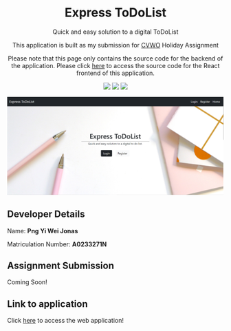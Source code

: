 <h1 align="center">Express ToDoList</h2>
<p align="center">Quick and easy solution to a digital ToDoList</p>
<p align="center">This application is built as my submission for <a href = "https://www.comp.nus.edu.sg/~vwo/">CVWO</a> Holiday Assignment</p>
<p align="center">Please note that this page only contains the source code for the backend of the application. Please click <a href = "https://github.com/Jonaspng/CVWO_frontend"> here<a/> to access the source code for the React frontend of this application.</p>
<p align = "center">
  <img src = "https://img.shields.io/github/last-commit/Jonaspng/CVWO_backend?logo=Github"/>
  <img src = "https://img.shields.io/github/forks/Jonaspng/CVWO_backend?logo=Github"/>
  <img src = "https://img.shields.io/github/repo-size/Jonaspng/CVWO_backend?logo=Github"/>
</p>

<p align = "center">
  <a href = "https://todolist-cvwo.herokuapp.com/">
    <img src="https://raw.githubusercontent.com/Jonaspng/CVWO_frontend/main/public/homepage.png"/>    
  </a>
</p>

## Developer Details

Name: **Png Yi Wei Jonas**

Matriculation Number: **A0233271N**

## Assignment Submission

Coming Soon!

## Link to application

Click [here](https://todolist-cvwo.herokuapp.com/) to access the web application!

